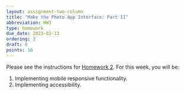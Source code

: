 ```yaml
---
layout: assignment-two-column
title: "Make the Photo App Interface: Part II"
abbreviation: HW3
type: homework
due_date: 2023-02-13
ordering: 3
draft: 0
points: 16
---
```


Please see the instructions for [Homework 2](hw02). For this week, you will be:

1. Implementing mobile responsive functionality.
1. Implementing accessibility.